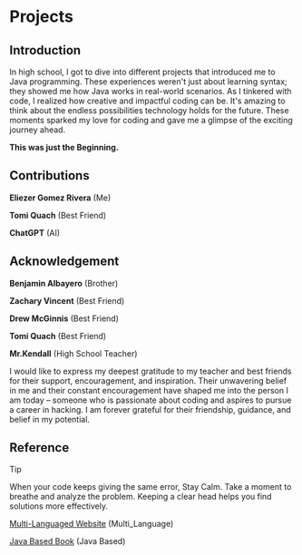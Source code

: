 # Projects
## Introduction
In high school, I got to dive into different projects that introduced me to Java programming. These experiences weren't just about learning syntax; they showed me how Java works in real-world scenarios. As I tinkered with code, I realized how creative and impactful coding can be. It's amazing to think about the endless possibilities technology holds for the future. These moments sparked my love for coding and gave me a glimpse of the exciting journey ahead.

**This was just the Beginning.**
## Contributions
**Eliezer Gomez Rivera** (Me)

**Tomi Quach** (Best Friend)

**ChatGPT** (AI)

## Acknowledgement
**Benjamin Albayero** (Brother)

**Zachary Vincent** (Best Friend)

**Drew McGinnis** (Best Friend)

**Tomi Quach** (Best Friend)

**Mr.Kendall** (High School Teacher)

I would like to express my deepest gratitude to my teacher and best friends for their support, encouragement, and inspiration. Their unwavering belief in me and their constant encouragement have shaped me into the person I am today – someone who is passionate about coding and aspires to pursue a career in hacking. I am forever grateful for their friendship, guidance, and belief in my potential.

## Reference
> [!TIP]
> When your code keeps giving the same error, Stay Calm. Take a moment to breathe and analyze the problem. Keeping a clear head helps you find solutions more effectively.

[Multi-Languaged Website](https://www.w3schools.com/) (Multi_Language)

[Java Based Book](https://bbarrettchs.weebly.com/uploads/3/7/7/8/37782575/lvp_java_text.pdf) (Java Based)

